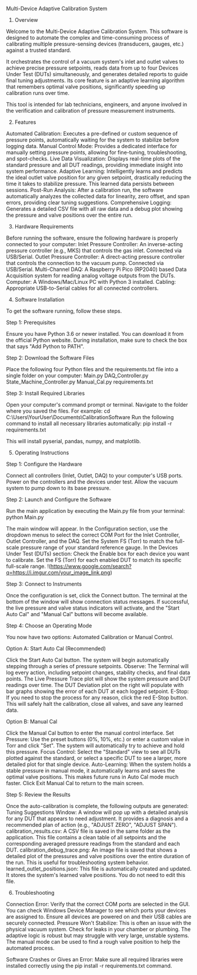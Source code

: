Multi-Device Adaptive Calibration System

1. Overview

Welcome to the Multi-Device Adaptive Calibration System. This software is designed to automate the complex and time-consuming process of calibrating multiple pressure-sensing devices (transducers, gauges, etc.) against a trusted standard.

It orchestrates the control of a vacuum system's inlet and outlet valves to achieve precise pressure setpoints, reads data from up to four Devices Under Test (DUTs) simultaneously, and generates detailed reports to guide final tuning adjustments. Its core feature is an adaptive learning algorithm that remembers optimal valve positions, significantly speeding up calibration runs over time.

This tool is intended for lab technicians, engineers, and anyone involved in the verification and calibration of pressure measurement instruments.

2. Features

Automated Calibration: Executes a pre-defined or custom sequence of pressure points, automatically waiting for the system to stabilize before logging data.
Manual Control Mode: Provides a dedicated interface for manually setting pressure points, allowing for fine-tuning, troubleshooting, and spot-checks.
Live Data Visualization: Displays real-time plots of the standard pressure and all DUT readings, providing immediate insight into system performance.
Adaptive Learning: Intelligently learns and predicts the ideal outlet valve position for any given setpoint, drastically reducing the time it takes to stabilize pressure. This learned data persists between sessions.
Post-Run Analysis: After a calibration run, the software automatically analyzes the collected data for linearity, zero offset, and span errors, providing clear tuning suggestions.
Comprehensive Logging: Generates a detailed CSV file with all raw data and a debug plot showing the pressure and valve positions over the entire run.

3. Hardware Requirements

Before running the software, ensure the following hardware is properly connected to your computer:
Inlet Pressure Controller: An inverse-acting pressure controller (e.g., MKS) that controls the gas inlet. Connected via USB/Serial.
Outlet Pressure Controller: A direct-acting pressure controller that controls the connection to the vacuum pump. Connected via USB/Serial.
Multi-Channel DAQ: A Raspberry Pi Pico (RP2040) based Data Acquisition system for reading analog voltage outputs from the DUTs.
Computer: A Windows/Mac/Linux PC with Python 3 installed.
Cabling: Appropriate USB-to-Serial cables for all connected controllers.

4. Software Installation

To get the software running, follow these steps.

Step 1: Prerequisites

Ensure you have Python 3.6 or newer installed. You can download it from the official Python website. During installation, make sure to check the box that says "Add Python to PATH".

Step 2: Download the Software Files

Place the following four Python files and the requirements.txt file into a single folder on your computer:
Main.py
DAQ_Controller.py
State_Machine_Controller.py
Manual_Cal.py
requirements.txt

Step 3: Install Required Libraries

Open your computer's command prompt or terminal.
Navigate to the folder where you saved the files. For example: cd C:\Users\YourUser\Documents\CalibrationSoftware
Run the following command to install all necessary libraries automatically:
pip install -r requirements.txt


This will install pyserial, pandas, numpy, and matplotlib.

5. Operating Instructions

Step 1: Configure the Hardware

Connect all controllers (Inlet, Outlet, DAQ) to your computer's USB ports.
Power on the controllers and the devices under test.
Allow the vacuum system to pump down to its base pressure.

Step 2: Launch and Configure the Software

Run the main application by executing the Main.py file from your terminal:
python Main.py


The main window will appear. In the Configuration section, use the dropdown menus to select the correct COM Port for the Inlet Controller, Outlet Controller, and the DAQ.
Set the System FS (Torr) to match the full-scale pressure range of your standard reference gauge.
In the Devices Under Test (DUTs) section:
Check the Enable box for each device you want to calibrate.
Set the FS (Torr) for each enabled DUT to match its specific full-scale range.
!(https://www.google.com/search?q=https://i.imgur.com/your_image_link.png)

Step 3: Connect to Instruments

Once the configuration is set, click the Connect button.
The terminal at the bottom of the window will show connection status messages.
If successful, the live pressure and valve status indicators will activate, and the "Start Auto Cal" and "Manual Cal" buttons will become available.

Step 4: Choose an Operating Mode

You now have two options: Automated Calibration or Manual Control.

Option A: Start Auto Cal (Recommended)

Click the Start Auto Cal button.
The system will begin automatically stepping through a series of pressure setpoints.
Observe:
The Terminal will log every action, including setpoint changes, stability checks, and final data points.
The Live Pressure Trace plot will show the system pressure and DUT readings over time.
The DUT Deviation plot on the right will populate with bar graphs showing the error of each DUT at each logged setpoint.
E-Stop: If you need to stop the process for any reason, click the red E-Stop button. This will safely halt the calibration, close all valves, and save any learned data.

Option B: Manual Cal

Click the Manual Cal button to enter the manual control interface.
Set Pressure: Use the preset buttons (0%, 10%, etc.) or enter a custom value in Torr and click "Set". The system will automatically try to achieve and hold this pressure.
Focus Control: Select the "Standard" view to see all DUTs plotted against the standard, or select a specific DUT to see a larger, more detailed plot for that single device.
Auto-Learning: When the system holds a stable pressure in manual mode, it automatically learns and saves the optimal valve positions. This makes future runs in Auto Cal mode much faster.
Click Exit Manual Cal to return to the main screen.

Step 5: Review the Results

Once the auto-calibration is complete, the following outputs are generated:
Tuning Suggestions Window: A window will pop up with a detailed analysis for any DUT that appears to need adjustment. It provides a diagnosis and a recommended plan of action (e.g., "ADJUST ZERO", "ADJUST SPAN").
calibration_results.csv: A CSV file is saved in the same folder as the application. This file contains a clean table of all setpoints and the corresponding averaged pressure readings from the standard and each DUT.
calibration_debug_trace.png: An image file is saved that shows a detailed plot of the pressures and valve positions over the entire duration of the run. This is useful for troubleshooting system behavior.
learned_outlet_positions.json: This file is automatically created and updated. It stores the system's learned valve positions. You do not need to edit this file.

6. Troubleshooting

Connection Error:
Verify that the correct COM ports are selected in the GUI. You can check Windows Device Manager to see which ports your devices are assigned to.
Ensure all devices are powered on and their USB cables are securely connected.
Pressure Won't Stabilize:
This is often an issue with the physical vacuum system. Check for leaks in your chamber or plumbing.
The adaptive logic is robust but may struggle with very large, unstable systems. The manual mode can be used to find a rough valve position to help the automated process.

Software Crashes or Gives an Error:
Make sure all required libraries were installed correctly using the pip install -r requirements.txt command.
